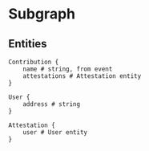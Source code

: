 # Subgraph


## Entities


```gql
Contribution {
    name # string, from event
    attestations # Attestation entity
}
```

```gql
User {
    address # string
}
```

```gql
Attestation {
    user # User entity
}
```
